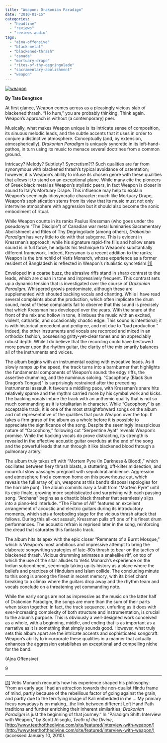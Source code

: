 ```yaml
---
title: "Weapon: Drakonian Paradigm"
date: "2010-01-15"
categories: 
  - "headline"
  - "reviews"
  - "reviews-audio"
tags: 
  - "ajna-offensive"
  - "black-metal"
  - "blackened-thrash"
  - "canada"
  - "mortuary-drape"
  - "rites-of-thy-degringolade"
  - "sacramentary-abolishment"
  - "weapon"
---
```


[![weapon](http://www.hellbound.ca/wp-content/uploads/2010/01/weapon.jpg "weapon")](http://www.hellbound.ca/wp-content/uploads/2010/01/weapon.jpg)

**By Tate Bengtson**

At first glance, Weapon comes across as a pleasingly vicious slab of blackened thrash. “Ho hum,” you are probably thinking. Think again. Weapon’s approach is without (a contemporary) peer.

Musically, what makes Weapon unique is its intricate sense of composition, its sinuous melodic leads, and the subtle accents that it uses in order to conjure a distinctive atmosphere. Conceptually (and, by extension, atmospherically), _Drakonian Paradigm_ is uniquely syncretic in its left-hand-pathos, in turn using its music to menace several doctrines from a common ground.

Intricacy? Melody? Subtlety? Syncretism?!? Such qualities are far from synonymous with blackened thrash’s typical avoidance of ostentation; however, it is Weapon’s ability to infuse its chosen genre with these qualities that allows it to stand on an exceptional plane. While many cite the pioneers of Greek black metal as Weapon’s stylistic peers, in fact Weapon is closer in sound to Italy’s Mortuary Drape. This influence may help to explain Weapon’s seemingly idiosyncratic character: much like Mortuary Drape, Weapon’s sophistication stems from its view that its music must not only intertwine atmosphere with aggression but it should also become the sonic embodiment of ritual.

While Weapon counts in its ranks Paulus Kressman (who goes under the pseudonym “The Disciple”) of Canadian war metal luminaries Sacramentary Abolishment and Rites of Thy Degringolade (among others), _Drakonian Paradigm_ has very little to do with that subgenre. This is evident in Kressman’s approach; while his signature rapid-fire fills and hollow snare sound is in full force, he adjusts his technique to Weapon’s substantially different framework. Indeed, Kressman is a recent addition to the ranks; Weapon is the brainchild of Vetis Monarch, whose experience as a former resident of Bangladesh is reflected in Weapon’s ritualistic syncretism.[\[1\]](#_ftn1)

Enveloped in a coarse buzz, the abrasive riffs stand in sharp contrast to the leads, which are clean in tone and impressively frequent. This contrast sets up a dynamic tension that is investigated over the course of _Drakonian Paradigm_. Whispered growls predominate, although these are supplemented with shouted backing vocals and chanting. While I have read several complaints about the production, which often implicate the drum sound, most of these complaints fail to observe that this sound is precisely that which Kressman has developed over the years. With the snare at the front of the mix and hollow in tone, it imbues the music with an excited, violent, cathartic, and occasionally chaotic edge. This sound is intentional; it is with historical precedent and pedigree, and not due to “bad production.” Indeed, the other instruments and vocals are recorded and mixed in an orthodox fashion, possessing gritty-yet-clear tones and an appreciably robust depth. While I do believe that the recording could have bestowed more power upon the rhythm guitar, the clarity of the mix smartly balances all of the instruments and voices.

The album begins with an instrumental oozing with evocative leads. As it slowly ramps up the speed, the track turns into a barnburner that highlights the fundamental components of Weapon’s sound: the edgy riffs, the assertive drumming, and the numinous soloing. “Cacophony (Black Sun Dragon’s Tongue)" is surprisingly restrained after the preceding instrumental assault. It favours a middling pace, with Kressman’s snare hits relatively sparse and the rhythm carried more by his cymbal work and kicks. The backing vocals imbue the track with an anthemic quality that is not so much commanding as it is totalitarian in character. While “Cacophony” is an acceptable track, it is one of the most straightforward songs on the album and not representative of the qualities that push Weapon over the top. It takes a firm grasp of the album as a whole before it is possible to appreciate the significance of the song. Despite the seemingly inauspicious nature of “Cacophony,” following cut “Serpentine Ayat” reveals Weapon’s promise. While the backing vocals do prove distracting, its strength is revealed in the effective acoustic guitar overdubs at the end of the song and the powerful leads that run through it like blackened blood through a pulmonary artery.

The album truly takes off with “Mortem Pyre (In Darkness & Blood),” which oscillates between fiery thrash blasts, a stuttering, off-kilter midsection, and mournful slow passages pregnant with sepulchral ambience. Aggression and atmosphere find a common home on this powerhouse cut, which reveals the full array of, uh, weapons at this band’s disposal (apologies for the horrible pun). The album commits nary a fault from “Mortem Pyre” until its epic finale, growing more sophisticated and surprising with each passing song. “Archana” begins as a chaotic black thrasher that seamlessly slips into a piano-led interlude. “The Flame of All” features an excellent arrangement of acoustic and electric guitars during its introductory moments, which sets a foreboding stage for the vicious thrash attack that follows. During this all-out assault, Kressman pulls off one of his finest drum performances. The acoustic refrain is reprised later in the song, reinforcing the dread that saturates this fantastic track.

The album hits its apex with the epic closer “Remnants of a Burnt Mosque,” which is Weapon’s most ambitious and impressive attempt to bring the elaborate songwriting strategies of late-80s thrash to bear on the tactics of blackened thrash. Vicious drumming animates a snakelike riff, on top of which the use of the sitar alludes to Vetis Monarch’s experience on the Indian subcontinent, seemingly taking up its history as a place where the beliefs and practices of Hinduism and Islam collide. The concluding minute to this song is among the finest in recent memory, with its brief chant breaking to a climax where the guitars drop away and the rhythm team and vocals conclude on a threatening yet commanding note.

While the early songs are not as impressive as the music on the latter half of Drakonian Paradigm, the songs are more than the sum of their parts when taken together. In fact, the track sequence, unfurling as it does with ever-increasing complexity of both structure and instrumentation, is crucial to the album’s purpose. This is obviously a well-designed work conceived as a whole, with a beginning, middle, and ending that is as important as a narrative as it is something that simply sounds good. However, what truly sets this album apart are the intricate accents and sophisticated songcraft. Weapon’s ability to incorporate these qualities in a manner that actually enhances the aggression establishes an exceptional and compelling niche for the band.

(Ajna Offensive)

9

* * *

[\[1\]](https://docs.google.com/Doc?id=dggb6pq_449c233p2xg&btr=EmailImport#_ftnref1) Vetis Monarch recounts how his experience shaped his philosophy: “from an early age I had an attraction towards the non-dualist Hindu frame of mind, partly because of the rebellious factor of going against the grain, and partly due to the terrifying image of Kali embedded in me…. My primary focus nowadays is on making…the link between different Left Hand Path traditions and further enriching their inherent similarities; _Drakonian Paradigm_ is just the beginning of that journey.” In “Paradigm Shift: Interview with Weapon,” by Scott Alisoglu, _Teeth of the Divine_, [http://www.teethofthedivine.com/site/featured/interview-with-weapon/](http://www.teethofthedivine.com/site/featured/interview-with-weapon/) (accessed January 10, 2010).
